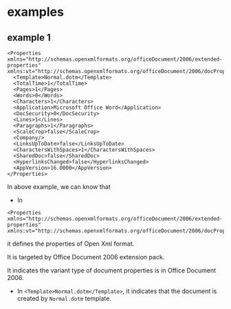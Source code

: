 # examples
## example 1
```
<Properties
xmlns="http://schemas.openxmlformats.org/officeDocument/2006/extended-properties"
xmlns:vt="http://schemas.openxmlformats.org/officeDocument/2006/docPropsVTypes">
  <Template>Normal.dotm</Template>
  <TotalTime>1</TotalTime>
  <Pages>1</Pages>
  <Words>0</Words>
  <Characters>1</Characters>
  <Application>Microsoft Office Word</Application>
  <DocSecurity>0</DocSecurity>
  <Lines>1</Lines>
  <Paragraphs>1</Paragraphs>
  <ScaleCrop>false</ScaleCrop>
  <Company/>
  <LinksUpToDate>false</LinksUpToDate>
  <CharactersWithSpaces>1</CharactersWithSpaces>
  <SharedDoc>false</SharedDoc>
  <HyperlinksChanged>false</HyperlinksChanged>
  <AppVersion>16.0000</AppVersion>
</Properties>
```

In above example, we can know that

+ In

```
<Properties
xmlns="http://schemas.openxmlformats.org/officeDocument/2006/extended-properties"
xmlns:vt="http://schemas.openxmlformats.org/officeDocument/2006/docPropsVTypes">
```

it defines the properties of Open Xml format.

It is targeted by Office Document 2006 extension pack.

It indicates the variant type of document properties is in Office Document 2006.

+ In `<Template>Normal.dotm</Template>`, it indicates that the document is created by `Normal.dotm` template. 
